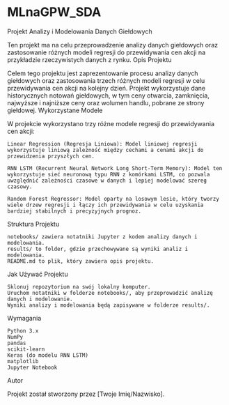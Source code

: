 # MLnaGPW_SDA
Projekt Analizy i Modelowania Danych Giełdowych

Ten projekt ma na celu przeprowadzenie analizy danych giełdowych oraz zastosowanie różnych modeli regresji do przewidywania cen akcji na przykładzie rzeczywistych danych z rynku.
Opis Projektu

Celem tego projektu jest zaprezentowanie procesu analizy danych giełdowych oraz zastosowania trzech różnych modeli regresji w celu przewidywania cen akcji na kolejny dzień. Projekt wykorzystuje dane historycznych notowań giełdowych, w tym ceny otwarcia, zamknięcia, najwyższe i najniższe ceny oraz wolumen handlu, pobrane ze strony giełdowej.
Wykorzystane Modele

W projekcie wykorzystano trzy różne modele regresji do przewidywania cen akcji:

    Linear Regression (Regresja Liniowa): Model liniowej regresji wykorzystuje liniową zależność między cechami a cenami akcji do przewidzenia przyszłych cen.

    RNN LSTM (Recurrent Neural Network Long Short-Term Memory): Model ten wykorzystuje sieć neuronową typu RNN z komórkami LSTM, co pozwala uwzględnić zależności czasowe w danych i lepiej modelować szereg czasowy.

    Random Forest Regressor: Model oparty na losowym lesie, który tworzy wiele drzew regresji i łączy ich przewidywania w celu uzyskania bardziej stabilnych i precyzyjnych prognoz.

Struktura Projektu

    notebooks/ zawiera notatniki Jupyter z kodem analizy danych i modelowania.
    results/ to folder, gdzie przechowywane są wyniki analiz i modelowania.
    README.md to plik, który zawiera opis projektu.

Jak Używać Projektu

    Sklonuj repozytorium na swój lokalny komputer.
    Uruchom notatniki w folderze notebooks/, aby przeprowadzić analizę danych i modelowanie.
    Wyniki analizy i modelowania będą zapisywane w folderze results/.

Wymagania

    Python 3.x
    NumPy
    pandas
    scikit-learn
    Keras (do modelu RNN LSTM)
    matplotlib
    Jupyter Notebook

Autor

Projekt został stworzony przez [Twoje Imię/Nazwisko].

